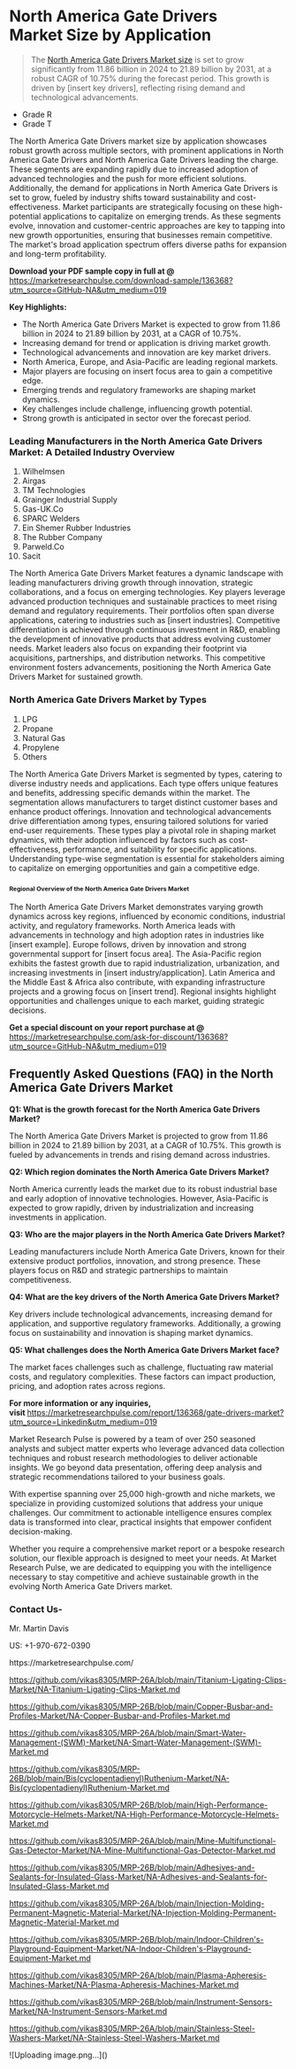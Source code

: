 <h1>North America Gate Drivers Market&nbsp;Size by Application</h1><blockquote><p>The <a href="https://marketresearchpulse.com/download-sample/136368?utm_source=GitHub-NA&amp;utm_medium=019">North America Gate Drivers Market size</a> is set to grow significantly from 11.86 billion in 2024 to 21.89 billion by 2031, at a robust CAGR of 10.75% during the forecast period. This growth is driven by [insert key drivers], reflecting rising demand and technological advancements.</p></blockquote><ul><li>Grade R<li> Grade T</li></ul><p>The North America Gate Drivers market size by application showcases robust growth across multiple sectors, with prominent applications in North America Gate Drivers and North America Gate Drivers leading the charge. These segments are expanding rapidly due to increased adoption of advanced technologies and the push for more efficient solutions. Additionally, the demand for applications in North America Gate Drivers is set to grow, fueled by industry shifts toward sustainability and cost-effectiveness. Market participants are strategically focusing on these high-potential applications to capitalize on emerging trends. As these segments evolve, innovation and customer-centric approaches are key to tapping into new growth opportunities, ensuring that businesses remain competitive. The market's broad application spectrum offers diverse paths for expansion and long-term profitability.</p><p><strong>Download your PDF sample copy in full at @ </strong><a href="https://marketresearchpulse.com/download-sample/136368?utm_source=GitHub-NA&amp;utm_medium=019">https://marketresearchpulse.com/download-sample/136368?utm_source=GitHub-NA&amp;utm_medium=019</a></p><p><strong>Key Highlights: </strong></p><ul><li>The North America Gate Drivers Market is expected to grow from 11.86 billion in 2024 to 21.89 billion by 2031, at a CAGR of 10.75%.</li><li>Increasing demand for trend or application is driving market growth.</li><li>Technological advancements and innovation are key market drivers.</li><li>North America, Europe, and Asia-Pacific are leading regional markets.</li><li>Major players are focusing on insert focus area to gain a competitive edge.</li><li>Emerging trends and regulatory frameworks are shaping market dynamics.</li><li>Key challenges include challenge, influencing growth potential.</li><li>Strong growth is anticipated in sector over the forecast period.</li></ul><h3>Leading Manufacturers in the North America Gate Drivers Market: A Detailed Industry Overview</h3><ol><li>Wilhelmsen</li><li>Airgas</li><li>TM Technologies</li><li>Grainger Industrial Supply</li><li>Gas-UK.Co</li><li>SPARC Welders</li><li>Ein Shemer Rubber Industries</li><li>The Rubber Company</li><li>Parweld.Co</li><li>Sacit</li></ol><div class="flex max-w-full flex-col flex-grow"><div class="min-h-8 text-message flex w-full flex-col items-end gap-2 whitespace-normal break-words [.text-message+&amp;]:mt-5" dir="auto" data-message-author-role="assistant" data-message-id="fd8432e4-4910-450d-b182-61b7bfb0a01f" data-message-model-slug="gpt-4o"><div class="flex w-full flex-col gap-1 empty:hidden first:pt-[3px]"><div class="markdown prose w-full break-words dark:prose-invert light"><p>The North America Gate Drivers Market features a dynamic landscape with leading manufacturers driving growth through innovation, strategic collaborations, and a focus on emerging technologies. Key players leverage advanced production techniques and sustainable practices to meet rising demand and regulatory requirements. Their portfolios often span diverse applications, catering to industries such as [insert industries]. Competitive differentiation is achieved through continuous investment in R&amp;D, enabling the development of innovative products that address evolving customer needs. Market leaders also focus on expanding their footprint via acquisitions, partnerships, and distribution networks. This competitive environment fosters advancements, positioning the North America Gate Drivers Market for sustained growth.</p></div></div></div></div><h3>North America Gate Drivers Market by Types</h3><ol><li>LPG<li> Propane<li> Natural Gas<li> Propylene<li> Others</li></ol><div class="flex max-w-full flex-col flex-grow"><div class="min-h-8 text-message flex w-full flex-col items-end gap-2 whitespace-normal break-words [.text-message+&amp;]:mt-5" dir="auto" data-message-author-role="assistant" data-message-id="084470be-0bb7-4664-bddf-5156b4f41249" data-message-model-slug="gpt-4o-mini"><div class="flex w-full flex-col gap-1 empty:hidden first:pt-[3px]"><div class="markdown prose w-full break-words dark:prose-invert light"><p>The North America Gate Drivers Market is segmented by types, catering to diverse industry needs and applications. Each type offers unique features and benefits, addressing specific demands within the market. The segmentation allows manufacturers to target distinct customer bases and enhance product offerings. Innovation and technological advancements drive differentiation among types, ensuring tailored solutions for varied end-user requirements. These types play a pivotal role in shaping market dynamics, with their adoption influenced by factors such as cost-effectiveness, performance, and suitability for specific applications. Understanding type-wise segmentation is essential for stakeholders aiming to capitalize on emerging opportunities and gain a competitive edge.</p></div></div></div></div><h3><span style="font-size: 11px;">Regional Overview of the North America Gate Drivers Market</span></h3><div class="flex max-w-full flex-col flex-grow"><div class="min-h-8 text-message flex w-full flex-col items-end gap-2 whitespace-normal break-words [.text-message+&amp;]:mt-5" dir="auto" data-message-author-role="assistant" data-message-id="e9038762-ce64-4e30-91c9-9bd413514231" data-message-model-slug="gpt-4o-mini"><div class="flex w-full flex-col gap-1 empty:hidden first:pt-[3px]"><div class="markdown prose w-full break-words dark:prose-invert light"><p>The North America Gate Drivers Market demonstrates varying growth dynamics across key regions, influenced by economic conditions, industrial activity, and regulatory frameworks. North America leads with advancements in technology and high adoption rates in industries like [insert example]. Europe follows, driven by innovation and strong governmental support for [insert focus area]. The Asia-Pacific region exhibits the fastest growth due to rapid industrialization, urbanization, and increasing investments in [insert industry/application]. Latin America and the Middle East &amp; Africa also contribute, with expanding infrastructure projects and a growing focus on [insert trend]. Regional insights highlight opportunities and challenges unique to each market, guiding strategic decisions.</p></div></div></div></div><p><strong>Get a special discount on your report purchase at @ </strong><a href="https://marketresearchpulse.com/ask-for-discount/136368?utm_source=GitHub-NA&amp;utm_medium=019">https://marketresearchpulse.com/ask-for-discount/136368?utm_source=GitHub-NA&amp;utm_medium=019</a></p><h2>Frequently Asked Questions (FAQ) in the North America Gate Drivers Market</h2><p><strong>Q1: What is the growth forecast for the North America Gate Drivers Market?</strong></p><p>The North America Gate Drivers Market is projected to grow from 11.86 billion in 2024 to 21.89 billion by 2031, at a CAGR of 10.75%. This growth is fueled by advancements in trends and rising demand across industries.</p><p><strong>Q2: Which region dominates the North America Gate Drivers Market?</strong></p><p>North America currently leads the market due to its robust industrial base and early adoption of innovative technologies. However, Asia-Pacific is expected to grow rapidly, driven by industrialization and increasing investments in application.</p><p><strong>Q3: Who are the major players in the North America Gate Drivers Market?</strong></p><p>Leading manufacturers include North America Gate Drivers, known for their extensive product portfolios, innovation, and strong presence. These players focus on R&amp;D and strategic partnerships to maintain competitiveness.</p><p><strong>Q4: What are the key drivers of the North America Gate Drivers Market?</strong></p><p>Key drivers include technological advancements, increasing demand for application, and supportive regulatory frameworks. Additionally, a growing focus on sustainability and innovation is shaping market dynamics.</p><p><strong>Q5: What challenges does the North America Gate Drivers Market face?</strong></p><p>The market faces challenges such as challenge, fluctuating raw material costs, and regulatory complexities. These factors can impact production, pricing, and adoption rates across regions.</p><p><strong>For more information or any inquiries, visit&nbsp;</strong><a href="https://marketresearchpulse.com/report/136368/gate-drivers-market?utm_source=Linkedin&utm_medium=019">https://marketresearchpulse.com/report/136368/gate-drivers-market?utm_source=Linkedin&utm_medium=019</a></p><p>Market Research Pulse is powered by a team of over 250 seasoned analysts and subject matter experts who leverage advanced data collection techniques and robust research methodologies to deliver actionable insights. We go beyond data presentation, offering deep analysis and strategic recommendations tailored to your business goals.</p><p>With expertise spanning over 25,000 high-growth and niche markets, we specialize in providing customized solutions that address your unique challenges. Our commitment to actionable intelligence ensures complex data is transformed into clear, practical insights that empower confident decision-making.</p><p>Whether you require a comprehensive market report or a bespoke research solution, our flexible approach is designed to meet your needs. At Market Research Pulse, we are dedicated to equipping you with the intelligence necessary to stay competitive and achieve sustainable growth in the evolving North America Gate Drivers market.</p><h3><strong>Contact Us-</strong></h3><p>Mr. Martin Davis</p><p>US: +1-970-672-0390</p><p>https://marketresearchpulse.com/</p><p><a href="https://github.com/vikas8305/MRP-26A/blob/main/Titanium-Ligating-Clips-Market/NA-Titanium-Ligating-Clips-Market.md">https://github.com/vikas8305/MRP-26A/blob/main/Titanium-Ligating-Clips-Market/NA-Titanium-Ligating-Clips-Market.md</a></p><p><a href="https://github.com/vikas8305/MRP-26B/blob/main/Copper-Busbar-and-Profiles-Market/NA-Copper-Busbar-and-Profiles-Market.md">https://github.com/vikas8305/MRP-26B/blob/main/Copper-Busbar-and-Profiles-Market/NA-Copper-Busbar-and-Profiles-Market.md</a></p><p><a href="https://github.com/vikas8305/MRP-26A/blob/main/Smart-Water-Management-(SWM)-Market/NA-Smart-Water-Management-(SWM)-Market.md">https://github.com/vikas8305/MRP-26A/blob/main/Smart-Water-Management-(SWM)-Market/NA-Smart-Water-Management-(SWM)-Market.md</a></p><p><a href="https://github.com/vikas8305/MRP-26B/blob/main/Bis(cyclopentadienyl)Ruthenium-Market/NA-Bis(cyclopentadienyl)Ruthenium-Market.md">https://github.com/vikas8305/MRP-26B/blob/main/Bis(cyclopentadienyl)Ruthenium-Market/NA-Bis(cyclopentadienyl)Ruthenium-Market.md</a></p><p><a href="https://github.com/vikas8305/MRP-26B/blob/main/High-Performance-Motorcycle-Helmets-Market/NA-High-Performance-Motorcycle-Helmets-Market.md">https://github.com/vikas8305/MRP-26B/blob/main/High-Performance-Motorcycle-Helmets-Market/NA-High-Performance-Motorcycle-Helmets-Market.md</a></p><p><a href="https://github.com/vikas8305/MRP-26A/blob/main/Mine-Multifunctional-Gas-Detector-Market/NA-Mine-Multifunctional-Gas-Detector-Market.md">https://github.com/vikas8305/MRP-26A/blob/main/Mine-Multifunctional-Gas-Detector-Market/NA-Mine-Multifunctional-Gas-Detector-Market.md</a></p><p><a href="https://github.com/vikas8305/MRP-26B/blob/main/Adhesives-and-Sealants-for-Insulated-Glass-Market/NA-Adhesives-and-Sealants-for-Insulated-Glass-Market.md">https://github.com/vikas8305/MRP-26B/blob/main/Adhesives-and-Sealants-for-Insulated-Glass-Market/NA-Adhesives-and-Sealants-for-Insulated-Glass-Market.md</a></p><p><a href="https://github.com/vikas8305/MRP-26A/blob/main/Injection-Molding-Permanent-Magnetic-Material-Market/NA-Injection-Molding-Permanent-Magnetic-Material-Market.md">https://github.com/vikas8305/MRP-26A/blob/main/Injection-Molding-Permanent-Magnetic-Material-Market/NA-Injection-Molding-Permanent-Magnetic-Material-Market.md</a></p><p><a href="https://github.com/vikas8305/MRP-26B/blob/main/Indoor-Children's-Playground-Equipment-Market/NA-Indoor-Children's-Playground-Equipment-Market.md">https://github.com/vikas8305/MRP-26B/blob/main/Indoor-Children's-Playground-Equipment-Market/NA-Indoor-Children's-Playground-Equipment-Market.md</a></p><p><a href="https://github.com/vikas8305/MRP-26A/blob/main/Plasma-Apheresis-Machines-Market/NA-Plasma-Apheresis-Machines-Market.md">https://github.com/vikas8305/MRP-26A/blob/main/Plasma-Apheresis-Machines-Market/NA-Plasma-Apheresis-Machines-Market.md</a></p><p><a href="https://github.com/vikas8305/MRP-26B/blob/main/Instrument-Sensors-Market/NA-Instrument-Sensors-Market.md">https://github.com/vikas8305/MRP-26B/blob/main/Instrument-Sensors-Market/NA-Instrument-Sensors-Market.md</a></p><p><a href="https://github.com/vikas8305/MRP-26A/blob/main/Stainless-Steel-Washers-Market/NA-Stainless-Steel-Washers-Market.md">https://github.com/vikas8305/MRP-26A/blob/main/Stainless-Steel-Washers-Market/NA-Stainless-Steel-Washers-Market.md</a></p>
![Uploading image.png…]()
